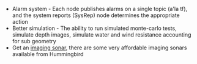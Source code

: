 * Alarm system - Each node publishes alarms on a single topic (a'la tf), and the system reports (SysRep) node determines the appropriate action
* Better simulation - The ability to run simulated monte-carlo tests, simulate depth images, simulate water and wind resistance accounting for sub geometry
* Get an [imaging sonar](http://www.humminbird.com/Category/Technology/Down-Imaging/), there are some very affordable imaging sonars available from Hummingbird